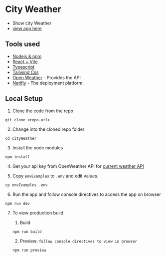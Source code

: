 # City Weather
- Show city Weather
- [view app here](https://cityweather-xerrex.netlify.app/)

## Tools used
* [Nodejs & npm](https://nodejs.org/en)
* [React + Vite](https://vite.dev/guide/)
* [Typescript](https://www.typescriptlang.org/)
* [Tailwind Css](https://tailwindcss.com/)
* [Open Weather](https://openweathermap.org/) - Provides the API
* [Netifly](https://www.netlify.com/) - The deployment platform.


## Local Setup
1. Clone the code from the repo
```
git clone <repo-url>
```

2. Change into the cloned repo folder
```
cd cityWeather
```

3. Install the node modules
```
npm install
```

4. Get your api key from OpenWeather API for [current weather API](https://openweathermap.org/current)

5. Copy `envExamples` to `.env` and edit values.
```
cp envExamples .env
```

6. Run the app and follow console directives to access the app on browser
```
npm run dev
```

7. To view production build
    1. Build 
    ```
    npm run build
    ```
    
    2. Preview: `follow console directives to view in browser`
    ```
    npm run preview
    ```